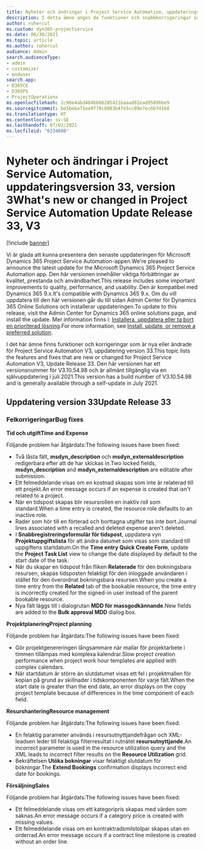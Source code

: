 ```yaml
---
title: Nyheter och ändringar i Project Service Automation, uppdateringsversion 33, version 3
description: I detta ämne anges de funktioner och snabbkorrigeringar som finns tillgängliga i Project Service Automation, uppdateringsversion 33, V3.
author: ruhercul
ms.custom: dyn365-projectservice
ms.date: 06/30/2021
ms.topic: article
ms.author: ruhercul
audience: Admin
search.audienceType:
- admin
- customizer
- enduser
search.app:
- D365CE
- D365PS
- ProjectOperations
ms.openlocfilehash: 2c96e4abd484bb66285421baaad82ead9589bbe9
ms.sourcegitcommit: be5beba71ee9770c0083b4fe5cc89e7ec6b741b8
ms.translationtype: HT
ms.contentlocale: sv-SE
ms.lasthandoff: 07/02/2021
ms.locfileid: "6334608"
---
```

# <a name="whats-new-or-changed-in-project-service-automation-update-release-33-v3"></a><span data-ttu-id="16f89-103">Nyheter och ändringar i Project Service Automation, uppdateringsversion 33, version 3</span><span class="sxs-lookup"><span data-stu-id="16f89-103">What's new or changed in Project Service Automation Update Release 33, V3</span></span>

[!include [banner](../includes/psa-now-project-operations.md)]

<span data-ttu-id="16f89-104">Vi är glada att kunna presentera den senaste uppdateringen för Microsoft Dynamics 365 Project Service Automation-appen.</span><span class="sxs-lookup"><span data-stu-id="16f89-104">We're pleased to announce the latest update for the Microsoft Dynamics 365 Project Service Automation app.</span></span> <span data-ttu-id="16f89-105">Den här versionen innehåller viktiga förbättringar av kvalitet, prestanda och användbarhet.</span><span class="sxs-lookup"><span data-stu-id="16f89-105">This release includes some important improvements to quality, performance, and usability.</span></span> <span data-ttu-id="16f89-106">Den är kompatibel med Dynamics 365 9.x.</span><span class="sxs-lookup"><span data-stu-id="16f89-106">It's compatible with Dynamics 365 9.x.</span></span> <span data-ttu-id="16f89-107">Om du vill uppdatera till den här versionen går du till sidan Admin Center för Dynamics 365 Online Solutions och installerar uppdateringen.</span><span class="sxs-lookup"><span data-stu-id="16f89-107">To update to this release, visit the Admin Center for Dynamics 365 online solutions page, and install the update.</span></span> <span data-ttu-id="16f89-108">Mer information finns i: [Installera, uppdatera eller ta bort en prioriterad lösning](/power-platform/admin/install-remove-preferred-solution).</span><span class="sxs-lookup"><span data-stu-id="16f89-108">For more information, see [Install, update, or remove a preferred solution](/power-platform/admin/install-remove-preferred-solution).</span></span>

<span data-ttu-id="16f89-109">I det här ämne finns funktioner och korrigeringar som är nya eller ändrade för Project Service Automation V3, uppdatering version 33.</span><span class="sxs-lookup"><span data-stu-id="16f89-109">This topic lists the features and fixes that are new or changed for Project Service Automation V3, Update Release 33.</span></span> <span data-ttu-id="16f89-110">Den här versionen har ett versionsnummer för V3.10.54.98 och är allmänt tillgänglig via en självuppdatering i juli 2021.</span><span class="sxs-lookup"><span data-stu-id="16f89-110">This version has a build number of V3.10.54.98 and is generally available through a self-update in July 2021.</span></span>

## <a name="update-release-33"></a><span data-ttu-id="16f89-111">Uppdatering version 33</span><span class="sxs-lookup"><span data-stu-id="16f89-111">Update Release 33</span></span>

### <a name="bug-fixes"></a><span data-ttu-id="16f89-112">Felkorrigeringar</span><span class="sxs-lookup"><span data-stu-id="16f89-112">Bug fixes</span></span>

<span data-ttu-id="16f89-113">**Tid och utgift**</span><span class="sxs-lookup"><span data-stu-id="16f89-113">**Time and Expense**</span></span>

<span data-ttu-id="16f89-114">Följande problem har åtgärdats:</span><span class="sxs-lookup"><span data-stu-id="16f89-114">The following issues have been fixed:</span></span>

- <span data-ttu-id="16f89-115">Två låsta fält, **msdyn_description** och **msdyn_externaldescription** redigerbara efter att de har skickas in.</span><span class="sxs-lookup"><span data-stu-id="16f89-115">Two locked fields, **msdyn_description** and **msdyn_externaldescription** are editable after submission.</span></span>
- <span data-ttu-id="16f89-116">Ett felmeddelande visas om en kostnad skapas som inte är relaterad till ett projekt.</span><span class="sxs-lookup"><span data-stu-id="16f89-116">An error message occurs if an expense is created that isn't related to a project.</span></span>
- <span data-ttu-id="16f89-117">När en tidspost skapas blir resursrollen en inaktiv roll som standard.</span><span class="sxs-lookup"><span data-stu-id="16f89-117">When a time entry is created, the resource role defaults to an inactive role.</span></span>
- <span data-ttu-id="16f89-118">Rader som hör till en förterad och borttagna utgifter tas inte bort.</span><span class="sxs-lookup"><span data-stu-id="16f89-118">Journal lines associated with a recalled and deleted expense aren't deleted.</span></span>
- <span data-ttu-id="16f89-119">I **Snabbregistreringsformulär för tidspost**, uppdatera vyn **Projektuppgiftslista** för att ändra datumet som visas som standard till uppgiftens startdatum.</span><span class="sxs-lookup"><span data-stu-id="16f89-119">On the **Time entry Quick Create Form**, update the **Project Task List** view to change the date displayed by default to the start date of the task.</span></span>
- <span data-ttu-id="16f89-120">När du skapar en tidspost från fliken **Relaterade** för den bokningsbara resursen, skapas tidsposten felaktigt för den inloggade användaren i stället för den överordnat bokningsbara resursen.</span><span class="sxs-lookup"><span data-stu-id="16f89-120">When you create a time entry from the **Related** tab of the bookable resource, the time entry is incorrectly created for the signed-in user instead of the parent bookable resource.</span></span>
- <span data-ttu-id="16f89-121">Nya fält läggs till i dialogrutan **MDD för massgodkännande**.</span><span class="sxs-lookup"><span data-stu-id="16f89-121">New fields are added to the **Bulk approval MDD** dialog box.</span></span>

<span data-ttu-id="16f89-122">**Projektplanering**</span><span class="sxs-lookup"><span data-stu-id="16f89-122">**Project planning**</span></span>

<span data-ttu-id="16f89-123">Följande problem har åtgärdats:</span><span class="sxs-lookup"><span data-stu-id="16f89-123">The following issues have been fixed:</span></span>
- <span data-ttu-id="16f89-124">Gör projektgenereringen långsammare när mallar för projektarbete i timmen tillämpas med komplexa kalendrar.</span><span class="sxs-lookup"><span data-stu-id="16f89-124">Slow project creation performance when project work hour templates are applied with complex calendars.</span></span>
- <span data-ttu-id="16f89-125">När startdatum är större än slutdatumet visas ett fel i projektmallen för kopian på grund av skillnader i tidskomponenten för varje fält.</span><span class="sxs-lookup"><span data-stu-id="16f89-125">When the start date is greater than the end date, an error displays on the copy project template because of differences in the time component of each field.</span></span>

<span data-ttu-id="16f89-126">**Resurshantering**</span><span class="sxs-lookup"><span data-stu-id="16f89-126">**Resource management**</span></span>

<span data-ttu-id="16f89-127">Följande problem har åtgärdats:</span><span class="sxs-lookup"><span data-stu-id="16f89-127">The following issues have been fixed:</span></span>
- <span data-ttu-id="16f89-128">En felaktig parameter används i resursutnyttjandefrågan och XML-leadsen leder till felaktiga filterresultat i rutnätet **resursutnyttjande**.</span><span class="sxs-lookup"><span data-stu-id="16f89-128">An incorrect parameter is used in the resource utilization query and the XML leads to incorrect filter results on the **Resource Utilization** grid.</span></span>
- <span data-ttu-id="16f89-129">Bekräftelsen **Utöka bokningar** visar felaktigt slutdatum för bokningar.</span><span class="sxs-lookup"><span data-stu-id="16f89-129">The **Extend Bookings** confirmation displays incorrect end date for bookings.</span></span>

<span data-ttu-id="16f89-130">**Försäljning**</span><span class="sxs-lookup"><span data-stu-id="16f89-130">**Sales**</span></span>

<span data-ttu-id="16f89-131">Följande problem har åtgärdats:</span><span class="sxs-lookup"><span data-stu-id="16f89-131">The following issues have been fixed:</span></span>
- <span data-ttu-id="16f89-132">Ett felmeddelande visas om ett kategoripris skapas med värden som saknas.</span><span class="sxs-lookup"><span data-stu-id="16f89-132">An error message occurs if a category price is created with missing values.</span></span>
- <span data-ttu-id="16f89-133">Ett felmeddelande visas om en kontraktradsmilstolpar skapas utan en orderrad.</span><span class="sxs-lookup"><span data-stu-id="16f89-133">An error message occurs if a contract line milestone is created without an order line.</span></span>
